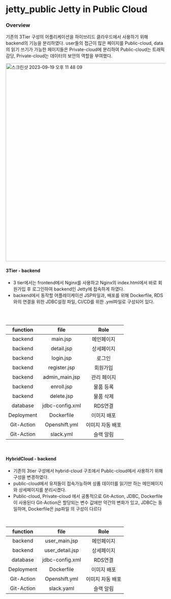 # jetty_public Jetty in Public Cloud

### Overview
기존의 3Tier 구성의 어플리케이션을 하이브리드 클라우드에서 사용하기 위해 backend의 기능을 분리하였다.
user들의 접근이 많은 페이지를 Public-cloud, data의 읽기 쓰기가 가능한 페이지들은 Private-cloud에 분리하여
Public-cloud는 트래픽 감당, Private-cloud는 데이터의 보안의 역할을 부여했다.

<img width="625" alt="스크린샷 2023-09-19 오후 11 48 09" src="https://github.com/Dr-pep4/jetty_public/assets/102319207/9b1ed93f-77db-4d6f-88de-4c2494b00e45">

<br>
 
#### 3Tier - backend

- 3 tier에서는 frontend에서 Nginx를 사용하고 Nginx의 index.html에서 바로 회원가입 후 로그인하여 backend인 Jetty에 접속하게 하였다.
- backend에서 동작할 어플레이케이션 JSP파일과, 배포를 위해 Dockerfile, RDS와의 연결을 위한 JDBC설정 파일, CI/CD를 위한 .yml파일로 구성되어 있다.

<br>

<br>

|function|file|Role|
|:-:|:-:|:-:|
|backend|main.jsp|메인페이지|
|backend|detail.jsp|상세페이지|
|backend|login.jsp|로그인|
|backend|register.jsp|회원가입|
|backend|admin_main.jsp|관리 페이지|
|backend|enroll.jsp|물품 등록|
|backend|delete.jsp|물품 삭제|
|database|jdbc-config.xml|RDS연결|
|Deployment|Dockerfile|이미지 배포|
|Git-Action|Openshift.yml|이미지 자동 배포|
|Git-Action|slack.yml|슬랙 알림|

<line>
<br>
   
    
#### HybridCloud - backend

- 기존의 3tier 구성에서 hybrid-cloud 구조에서 Public-cloud에서 사용하기 위해 구성을 변경하였다.
- public-cloud에서 유저들이 접속가능하며 상품 데이터를 읽기만 하는 메인페이지와 상세페이지를 분리시켰다.
- Public-cloud, Private-cloud 에서 공통적으로  Git-Action, JDBC, Dockerfile이 사용된다
    Git-Action은 할당되는 변수 값에만 약간의 변화가 있고, JDBC는 동일하며, Dockerfile은 jsp파일 의 구성이 다르다
  
<br>

|function|file|Role|
|:-:|:-:|:-:|
|backend|user_main.jsp|메인페이지|
|backend|user_detail.jsp|상세페이지|
|database|jdbc-config.xml|RDS연결|
|Deployment|Dockerfile|이미지 배포|
|Git-Action|Openshift.yml|이미지 자동 배포|
|Git-Action|slack.yaml|슬랙 알림|
    
